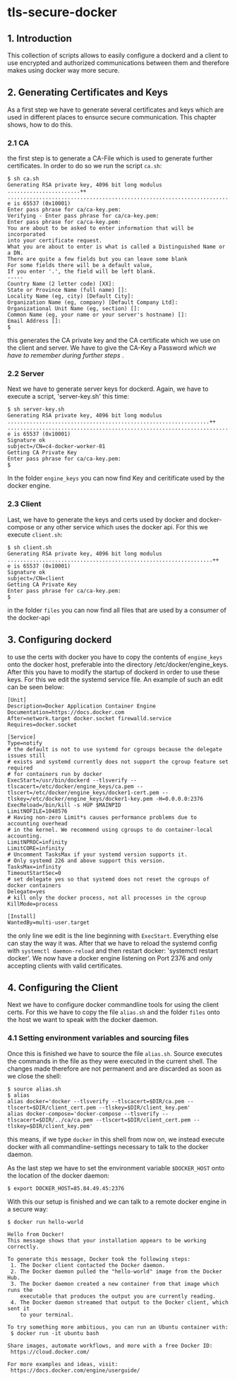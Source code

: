 # tls-secure-docker

## 1. Introduction

This collection of scripts allows to easily configure a dockerd and a client to use encrypted and authorized communications between them and therefore makes using docker way more secure.

## 2. Generating Certificates and Keys
As a first step we have to generate several certificates and keys which are used in different places to ensurce secure communication. This chapter shows, how to do this.

### 2.1 CA
the first step is to generate a CA-File which is used to generate further certificates. In order to do so we run the script `ca.sh`:

```
$ sh ca.sh
Generating RSA private key, 4096 bit long modulus
.......................++
..........................................................................++
e is 65537 (0x10001)
Enter pass phrase for ca/ca-key.pem:
Verifying - Enter pass phrase for ca/ca-key.pem:
Enter pass phrase for ca/ca-key.pem:
You are about to be asked to enter information that will be incorporated
into your certificate request.
What you are about to enter is what is called a Distinguished Name or a DN.
There are quite a few fields but you can leave some blank
For some fields there will be a default value,
If you enter '.', the field will be left blank.
-----
Country Name (2 letter code) [XX]:
State or Province Name (full name) []:
Locality Name (eg, city) [Default City]:
Organization Name (eg, company) [Default Company Ltd]:
Organizational Unit Name (eg, section) []:
Common Name (eg, your name or your server's hostname) []:
Email Address []:
$

```

this generates the CA private key and the CA certificate which we use on the client and server. We have to give the CA-Key a Password _which we have to remember during further steps_ .
### 2.2 Server
Next we have to generate server keys for dockerd. Again, we have to execute a script, 'server-key.sh' this time:
```
$ sh server-key.sh
Generating RSA private key, 4096 bit long modulus
................................................................++
........................................................................++
e is 65537 (0x10001)
Signature ok
subject=/CN=c4-docker-worker-01
Getting CA Private Key
Enter pass phrase for ca/ca-key.pem:
$
```
In the folder `engine_keys` you can now find Key and ceritificate used by the docker engine.
### 2.3 Client
Last, we have to generate the keys and certs used by docker and docker-compose or any other service which uses the docker api.
For this we execute `client.sh`:

```
$ sh client.sh
Generating RSA private key, 4096 bit long modulus
.................................................................++
e is 65537 (0x10001)
Signature ok
subject=/CN=client
Getting CA Private Key
Enter pass phrase for ca/ca-key.pem:
$
```

in the folder `files` you can now find all files that are used by a consumer of the docker-api

## 3. Configuring dockerd

to use the certs with docker you have to copy the contents of `engine_keys` onto the docker host, preferable into the directory /etc/docker/engine_keys.
After this you have to modify the startup of dockerd in order to use these keys. For this we edit the systemd service file. An example of such an edit can be seen below:

```
[Unit]
Description=Docker Application Container Engine
Documentation=https://docs.docker.com
After=network.target docker.socket firewalld.service
Requires=docker.socket

[Service]
Type=notify
# the default is not to use systemd for cgroups because the delegate issues still
# exists and systemd currently does not support the cgroup feature set required
# for containers run by docker
ExecStart=/usr/bin/dockerd --tlsverify --tlscacert=/etc/docker/engine_keys/ca.pem --tlscert=/etc/docker/engine_keys/docker1-cert.pem --tlskey=/etc/docker/engine_keys/docker1-key.pem -H=0.0.0.0:2376
ExecReload=/bin/kill -s HUP $MAINPID
LimitNOFILE=1048576
# Having non-zero Limit*s causes performance problems due to accounting overhead
# in the kernel. We recommend using cgroups to do container-local accounting.
LimitNPROC=infinity
LimitCORE=infinity
# Uncomment TasksMax if your systemd version supports it.
# Only systemd 226 and above support this version.
TasksMax=infinity
TimeoutStartSec=0
# set delegate yes so that systemd does not reset the cgroups of docker containers
Delegate=yes
# kill only the docker process, not all processes in the cgroup
KillMode=process

[Install]
WantedBy=multi-user.target
```
the only line we edit is the line beginning with `ExecStart`. Everything else can stay the way it was. After that we have to reload the systemd config with `systemctl daemon-reload` and then restart docker: 'systemctl restart docker'. We now have a docker engine listening on Port 2376 and only accepting clients with valid certificates.

## 4. Configuring the Client
Next we have to configure docker commandline tools for using the client certs. For this we have to copy the file `alias.sh` and the folder `files` onto the host we want to speak with the docker daemon.
### 4.1 Setting environment variables and sourcing files
Once this is finished we have to source the file `alias.sh`. Source executes the commands in the file as they were executed in the current shell. The changes made therefore are not permanent and are discarded as soon as we close the shell:
```
$ source alias.sh
$ alias
alias docker='docker --tlsverify --tlscacert=$DIR/ca.pem --tlscert=$DIR/client_cert.pem --tlskey=$DIR/client_key.pem'
alias docker-compose='docker-compose --tlsverify --tlscacert=$DIR/../ca/ca.pem --tlscert=$DIR/client_cert.pem --tlskey=$DIR/client_key.pem'

```
this means, if we type `docker` in this shell from now on, we instead execute docker with all commandline-settings necessary to talk to the docker daemon.

As the last step we have to set the environment variable `$DOCKER_HOST` onto the location of the docker daemon:
```
$ export DOCKER_HOST=85.84.49.45:2376
```

With this our setup is finished and we can talk to a remote docker engine in a secure way:

```
$ docker run hello-world

Hello from Docker!
This message shows that your installation appears to be working correctly.

To generate this message, Docker took the following steps:
 1. The Docker client contacted the Docker daemon.
 2. The Docker daemon pulled the "hello-world" image from the Docker Hub.
 3. The Docker daemon created a new container from that image which runs the
    executable that produces the output you are currently reading.
 4. The Docker daemon streamed that output to the Docker client, which sent it
    to your terminal.

To try something more ambitious, you can run an Ubuntu container with:
 $ docker run -it ubuntu bash

Share images, automate workflows, and more with a free Docker ID:
 https://cloud.docker.com/

For more examples and ideas, visit:
 https://docs.docker.com/engine/userguide/
```
